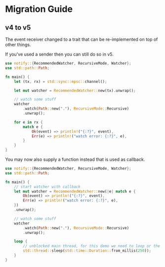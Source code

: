 # Migration Guide

## v4 to v5

The event receiver changed to a trait that can be re-implemented on top of other things.

If you've used a sender then you can still do so in v5.  

```rust
use notify::{RecommendedWatcher, RecursiveMode, Watcher};
use std::path::Path;

fn main() {
    let (tx, rx) = std::sync::mpsc::channel();

    let mut watcher = RecommendedWatcher::new(tx).unwrap();

    // watch some stuff
    watcher
        .watch(Path::new("."), RecursiveMode::Recursive)
        .unwrap();

    for e in rx {
        match e {
            Ok(event) => println!("{:?}", event),
            Err(e) => println!("watch error: {:?}", e),
        }
    }
}
```

You may now also supply a function instead that is used as callback.

```rust
use notify::{RecommendedWatcher, RecursiveMode, Watcher};
use std::path::Path;

fn main() {
    // start watcher with callback
    let mut watcher = RecommendedWatcher::new(|e| match e {
        Ok(event) => println!("{:?}", event),
        Err(e) => println!("watch error: {:?}", e),
    })
    .unwrap();

    // watch some stuff
    watcher
        .watch(Path::new("."), RecursiveMode::Recursive)
        .unwrap();

    loop {
        // unblocked main thread, for this demo we need to loop or the program would exit instantly
        std::thread::sleep(std::time::Duration::from_millis(250));
    }
}
```